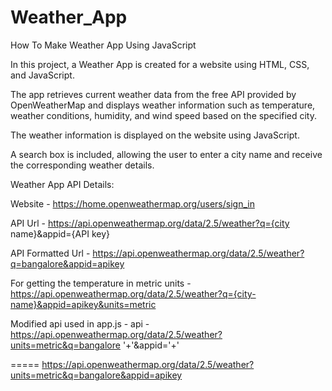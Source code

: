 # Weather_App
How To Make Weather App Using JavaScript

In this project, a Weather App is created for a website using HTML, CSS, and JavaScript.

The app retrieves current weather data from the free API provided by OpenWeatherMap and displays weather information such as temperature, weather conditions, humidity, and wind speed based on the specified city.

The weather information is displayed on the website using JavaScript.

A search box is included, allowing the user to enter a city name and receive the corresponding weather details.


Weather App API Details:

Website - https://home.openweathermap.org/users/sign_in

API Url - https://api.openweathermap.org/data/2.5/weather?q={city name}&appid={API key}

API Formatted Url - https://api.openweathermap.org/data/2.5/weather?q=bangalore&appid=apikey

For getting the temperature in metric units - https://api.openweathermap.org/data/2.5/weather?q={city-name}&appid=apikey&units=metric

Modified api used in app.js -
api - https://api.openweathermap.org/data/2.5/weather?units=metric&q=bangalore
      '+'&appid='+'

===== https://api.openweathermap.org/data/2.5/weather?units=metric&q=bangalore&appid=apikey
